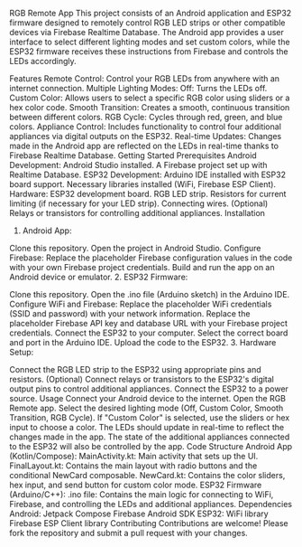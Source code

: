 RGB Remote App
This project consists of an Android application and ESP32 firmware designed to remotely control RGB LED strips or other compatible devices via Firebase Realtime Database. The Android app provides a user interface to select different lighting modes and set custom colors, while the ESP32 firmware receives these instructions from Firebase and controls the LEDs accordingly.

Features
Remote Control: Control your RGB LEDs from anywhere with an internet connection.
Multiple Lighting Modes:
Off: Turns the LEDs off.
Custom Color: Allows users to select a specific RGB color using sliders or a hex color code.
Smooth Transition: Creates a smooth, continuous transition between different colors.
RGB Cycle: Cycles through red, green, and blue colors.
Appliance Control: Includes functionality to control four additional appliances via digital outputs on the ESP32.
Real-time Updates: Changes made in the Android app are reflected on the LEDs in real-time thanks to Firebase Realtime Database.
Getting Started
Prerequisites
Android Development:
Android Studio installed.
A Firebase project set up with Realtime Database.
ESP32 Development:
Arduino IDE installed with ESP32 board support.
Necessary libraries installed (WiFi, Firebase ESP Client).
Hardware:
ESP32 development board.
RGB LED strip.
Resistors for current limiting (if necessary for your LED strip).
Connecting wires.
(Optional) Relays or transistors for controlling additional appliances.
Installation
1. Android App:

Clone this repository.
Open the project in Android Studio.
Configure Firebase:
Replace the placeholder Firebase configuration values in the code with your own Firebase project credentials.
Build and run the app on an Android device or emulator.
2. ESP32 Firmware:

Clone this repository.
Open the .ino file (Arduino sketch) in the Arduino IDE.
Configure WiFi and Firebase:
Replace the placeholder WiFi credentials (SSID and password) with your network information.
Replace the placeholder Firebase API key and database URL with your Firebase project credentials.
Connect the ESP32 to your computer.
Select the correct board and port in the Arduino IDE.
Upload the code to the ESP32.
3. Hardware Setup:

Connect the RGB LED strip to the ESP32 using appropriate pins and resistors.
(Optional) Connect relays or transistors to the ESP32's digital output pins to control additional appliances.
Connect the ESP32 to a power source.
Usage
Connect your Android device to the internet.
Open the RGB Remote app.
Select the desired lighting mode (Off, Custom Color, Smooth Transition, RGB Cycle).
If "Custom Color" is selected, use the sliders or hex input to choose a color.
The LEDs should update in real-time to reflect the changes made in the app.
The state of the additional appliances connected to the ESP32 will also be controlled by the app.
Code Structure
Android App (Kotlin/Compose):
MainActivity.kt: Main activity that sets up the UI.
FinalLayout.kt: Contains the main layout with radio buttons and the conditional NewCard composable.
NewCard.kt: Contains the color sliders, hex input, and send button for custom color mode.
ESP32 Firmware (Arduino/C++):
.ino file: Contains the main logic for connecting to WiFi, Firebase, and controlling the LEDs and additional appliances.
Dependencies
Android:
Jetpack Compose
Firebase Android SDK
ESP32:
WiFi library
Firebase ESP Client library
Contributing
Contributions are welcome! Please fork the repository and submit a pull request with your changes.